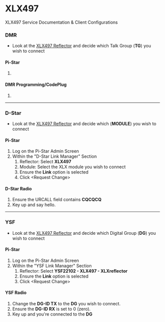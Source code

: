 # XLX497
XLX497 Service Documentation &amp; Client Configurations
### DMR
  - Look at the [XLX497 Reflector](http://xlx497.k8oi.net/index.php?show=modules) and decide which Talk Group (**TG**) you wish to connect
#### Pi-Star
1.
#### DMR Programming/CodePlug
1.
---
### D-Star
  - Look at the [XLX497 Reflector](http://xlx497.k8oi.net/index.php?show=modules) and decide which (**MODULE**) you wish to connect
#### Pi-Star
1. Log on the Pi-Star Admin Screen
2. Within the "D-Star Link Manager" Section
    1. Reflector: Select **XLX497**
    2. Module: Select the XLX module you wish to connect
    3. Ensure the **Link** option is selected
    4. Click \<Request Change\>
#### D-Star Radio
1. Ensure the URCALL field contains **CQCQCQ**
2. Key up and say hello.
---
### YSF
  - Look at the [XLX497 Reflector](http://xlx497.k8oi.net/index.php?show=modules) and decide which Digital Group (**DG**) you wish to connect
#### Pi-Star
1. Log on the Pi-Star Admin Screen
2. Within the "YSF Link Manager" Section
    1. Reflector: Select **YSF22102 - XLX497 - XLXreflector**
    2. Ensure the **Link** option is selected
    3. Click \<Request Change\>
#### YSF Radio
1. Change the **DG-ID TX** to the **DG** you wish to connect.
2. Ensure the **DG-ID RX** is set to 0 (zero).
3. Key up and you're connected to the **DG**
